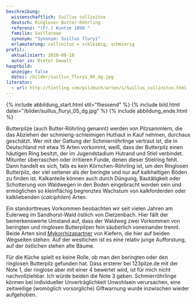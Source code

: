 ```yaml
---
beschreibung:
  wissenschaftlich: Suillus collinitus
  deutsch: Ringloser Butter-Röhrling
  referenz: "(Fr.) Kuntze 1898 "
  familie: Suillaceae
  synonym: "Synonym: Suillus fluryi"
  erlaeuterung: collinitus = schleimig, schmierig
profil:
  aktualisiert: 2020-08-18
  autor_in: Dieter Gewalt
hauptbild:
  anzeige: false
  datei: /bilder/suillus_fluryi_05_dg.jpg
literatur:
  - url: http://tintling.com/pilzbuch/arten/s/Suillus_collinitus.html
---
```

{% include abbildung_start.html stil="fliessend" %}
{% include bild.html datei="/bilder/suillus_fluryi_05_dg.jpg" %}
{% include abbildung_ende.html %}

Butterpilze (auch Butter-Röhrling genannt) werden von Pilzsammlern, die das Abziehen der schmierig-schleimigen Huthaut in Kauf nehmen, durchaus geschätzt. Wer mit der Gattung der Schmierröhrlinge vertraut ist, die in Deutschland mit etwa 15 Arten vorkommt, weiß, dass der Butterpilz einen häutigen Ring besitzt, der im Jugendstadium Hutrand und Stiel verbindet. Mitunter überraschen oder irritieren Funde, denen dieser Stielring fehlt. Dann handelt es sich, falls es kein Körnchen-Röhrling ist, um den Ringlosen Butterpilz, der viel seltener als der beringte und nur auf kalkhaltigen Böden zu finden ist. Kalkanteile können auch durch Düngung, Bautätigkeit oder Schotterung von Waldwegen in den Boden eingebracht worden sein und ermöglichen so kleinflächig begrenztes Wachstum von kalkforderden oder kalkliebenden (*calciphilen*) Arten.

Ein standorttreues Vorkommen beobachten wir seit vielen Jahren am Eulerweg im Sandhorst-Wald östlich von Dietzenbach. Hier fällt der bemerkenswerte Umstand auf, dass der Waldweg zwei Vorkommen von beringten und ringlosen Butterpilzen fein säuberlich voneinander trennt. Beide Arten sind [Mykorrhizapartner](Mykorrhiza "Glossar") von Kiefern, die hier auf beiden Wegseiten stehen. Auf der westlichen ist es eine relativ junge Aufforstung, auf der östlichen stehen alte Bäume.

Für die Küche spielt es keine Rolle, ob man den beringten oder den ringlosen Butterpilz gefunden hat. Dass ersterer bei 123pilze.de mit der Note 1, der ringlose aber mit einer 4 bewertet wird, ist für mich nicht nachvollziehbar. Ich würde beiden die Note 3 geben. Schmierröhrlinge können bei individueller Unverträglichkeit Unwohlsein verursachen, eine zeitweilige (womöglich vorsorgliche) Giftwarnung wurde inzwischen wieder aufgehoben.